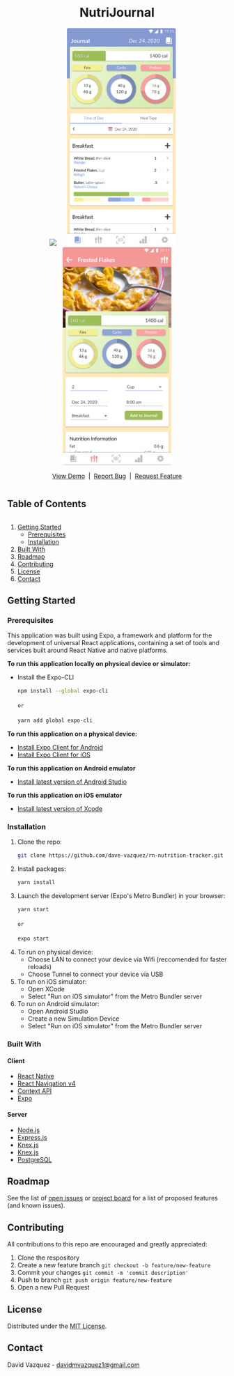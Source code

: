 <!-- PROJECT LOGO -->
<br />
<p align="center">
  <h1 align="center">NutriJournal</h1>
  <p align="center">
    <img src="./readme/home-page-preview.png" height="500px" width="auto" style="margin-right: 20px"/>
    <img src="./readme/journal-preview.png" height="500px" width="auto" style="margin-right: 20px"/>
    <img src="./readme/food-detail-preview.png" height="500px" width="auto" />
  </p>
  <p align="center">
    <a href="https://expo.io/@dave_vazquez/projects/rn-nutrition">View Demo</a>
    <span>&nbsp;|&nbsp;</span>
    <a href="https://github.com/dave-vazquez/rn-nutrition-tracker/issues">Report Bug</a>
    <span>&nbsp;|&nbsp;</span>
    <a href="https://github.com/dave-vazquez/rn-nutrition-tracker/issues">Request Feature</a>
    <br />
  </p>
</p>



<!-- TABLE OF CONTENTS -->
<summary><h2 style="display: inline-block">Table of Contents</h2></summary>
<ol>
 <li>
    <a href="#getting-started">Getting Started</a>
    <ul>
      <li><a href="#prerequisites">Prerequisites</a></li>
      <li><a href="#installation">Installation</a></li>
    </ul>
  </li>
  <li><a href="#built-with">Built With</a></li>

  <li><a href="#roadmap">Roadmap</a></li>
  <li><a href="#contributing">Contributing</a></li>
  <li><a href="#license">License</a></li>
  <li><a href="#contact">Contact</a></li>
</ol>

<!-- GETTING STARTED -->
## Getting Started
### Prerequisites

This application was built using Expo, a framework and platform for the development of universal React applications, containing a set of tools and services built around React Native and native platforms.

**To run this application locally on physical device or simulator:**

* Install the Expo-CLI
  ```sh
  npm install --global expo-cli
  
  or

  yarn add global expo-cli
  ```

**To run this application on a physical device:**
* [Install Expo Client for Android](https://play.google.com/store/apps/details?id=host.exp.exponent&hl=en_US&gl=US)
* [Install Expo Client for iOS](https://apps.apple.com/us/app/expo-client/id982107779)

**To run this application on Android emulator**

* [Install latest version of Android Studio](https://developer.android.com/studio)

**To run this application on iOS emulator**

* [Install latest version of Xcode](https://developer.apple.com/xcode/)

### Installation

1. Clone the repo:
   ```sh
   git clone https://github.com/dave-vazquez/rn-nutrition-tracker.git
   ```
2. Install packages:
   ```sh
   yarn install
   ```
3. Launch the development server (Expo's Metro Bundler) in your browser:
   ```sh
   yarn start

   or

   expo start
   ```
4. To run on physical device: 
   * Choose LAN to connect your device via Wifi (reccomended for faster reloads)
   * Choose Tunnel to connect your device via USB
5. To run on iOS simulator:
   * Open XCode
   * Select "Run on iOS simulator" from the Metro Bundler server
6. To run on Android simulator:
   * Open Android Studio
   * Create a new Simulation Device
   * Select "Run on iOS simulator" from the Metro Bundler server

<!-- BUILTWITH -->
### Built With

#### Client
* [React Native](https://reactnative.dev/)
* [React Navigation v4](https://reactnavigation.org/)
* [Context API](https://reactjs.org/docs/context.html)
* [Expo](https://docs.expo.io/)

#### Server
* [Node.js](https://nodejs.org/en/)
* [Express.js](https://expressjs.com/)
* [Knex.js](http://knexjs.org/)
* [Knex.js](http://knexjs.org/)
* [PostgreSQL](https://www.postgresql.org/)

<!-- ROADMAP -->
## Roadmap

See the list of [open issues](https://github.com/github_username/repo_name/issues) or [project board](https://github.com/dave-vazquez/rn-nutrition-tracker/projects/1) for a list of proposed features (and known issues).


<!-- CONTRIBUTING -->
## Contributing

All contributions to this repo are encouraged and greatly appreciated:

1. Clone the respository
2. Create a new feature branch `git checkout -b feature/new-feature`
3. Commit your changes `git commit -m 'commit description'`
4. Push to branch `git push origin feature/new-feature`
5. Open a new Pull Request

<!-- LICENSE -->
## License

Distributed under the [MIT License]("./LICENSE.md"). 

<!-- CONTACT -->
## Contact

David Vazquez - [davidmvazquez1@gmail.com](mailto:davidmvazquez1@gmail.com)
